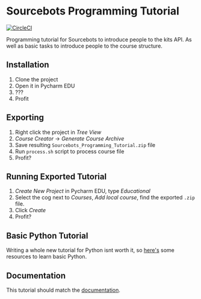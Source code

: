# Sourcebots Programming Tutorial

[![CircleCI](https://img.shields.io/circleci/project/github/sourcebots/programming-tutorial.svg?style=flat-square)](https://circleci.com/gh/sourcebots/programming-tutorial/)

Programming tutorial for Sourcebots to introduce people to the kits API. As well as basic tasks to introduce people to the course structure.

## Installation
1. Clone the project
2. Open it in Pycharm EDU
3. ???
4. Profit

## Exporting
1. Right click the project in _Tree View_
2. _Course Creator_ -> _Generate Course Archive_
3. Save resulting `Sourcebots_Programming_Tutorial.zip` file
4. Run `process.sh` script to process course file
4. Profit?

## Running Exported Tutorial
1. _Create New Project_ in Pycharm EDU, type _Educational_
2. Select the cog next to _Courses_, _Add local course_, find the exported `.zip` file.
3. Click _Create_
4. Profit?

## Basic Python Tutorial
Writing a whole new tutorial for Python isnt worth it, so [here's](https://github.com/sourcebots/programming-tutorial/blob/master/basic.md) some resources to learn basic Python.

## Documentation
This tutorial should match the [documentation](https://sourcebots.github.io/docs/).
